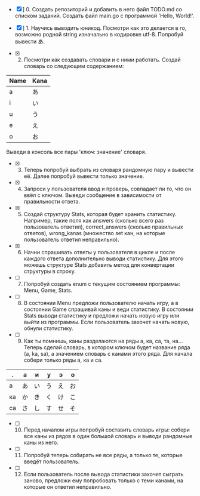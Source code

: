 - [x] ] 0. Создать репозиторий и добавить в него файл TODO.md со списком заданий. Создать файл main.go с программой 'Hello, World!'.
- [x] ] 1. Научись выводить юникод. Посмотри как это делается в го, возможно родной string изначально в кодировке utf-8. Попробуй вывести あ.

- [x] 2. Посмотри как создавать словари и с ними работать. Создай словарь со следующим содержанием:

|Name|Kana|
|----|----|
|a|あ|
|i|い|
|u|う|
|e|え|
|o|お|

Выведи в консоль все пары 'ключ: значение' словаря.

- [x] 3. Теперь попробуй выбрать из словаря рандомную пару и вывести её. Далее попробуй вывести только значение.

- [x] 4. Запроси у пользователя ввод и проверь, совпадает ли то, что он ввёл с ключом. Выведи сообщение в зависимости от правильности ответа.

- [x] 5. Создай структуру Stats, которая будет хранить статистику. Например, такие поля как answers (сколько всего раз пользователь ответил), correct_answers (сколько правильных ответов), wrong_kanas (множество set кан, на которые пользователь ответил неправильно).

- [x] 6. Начни спрашивать ответы у пользователя в цикле и после каждого ответа дополнительно выводи статистику. Для этого можешь структуре Stats добавить метод для конвертации структуры в строку.

- [ ] 7. Попробуй создать enum с текущим состоянием программы: Menu, Game, Stats.

- [ ] 8. В состоянии Menu предложи пользователю начать игру, а в состоянии Game спрашивай каны и веди статистику. В состоянии Stats выводи статистику и предложи начать новую игру или выйти из программы. Если пользователь захочет начать новую, обнули статистику.

- [ ] 9. Как ты помнишь, каны разделаются на ряды а, ка, са, та, на... Теперь сделай словарь, в котором ключом будет название ряда (a, ka, sa), а значением словарь с канами этого ряда. Для начала собери только ряды а, ка и са.

|.|а|и|у|э|о|
|----|----|----|----|----|----|
|а|あ|い|う|え|お|
|ка|か|き|く|け|こ|
|са|さ|し|す|せ|そ|

- [ ] 10. Перед началом игры попробуй составить словарь игры: собери все каны из рядов в один большой словарь и выводи рандомные каны из него.

- [ ] 11. Попробуй теперь собирать не все ряды, а только те, которые введёт пользователь.

- [ ] 12. Если пользователь после вывода статистики захочет сыграть заново, предложи ему попробовать только с теми канами, на которые он ответил неправильно.
